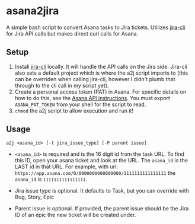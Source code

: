 # asana2jira

A simple bash script to convert Asana tasks to Jira tickets.  Utilizes [jira-cli](https://github.com/ankitpokhrel/jira-cli) for Jira API calls but makes direct curl calls for Asana.

## Setup
1) Install [jira-cli](https://github.com/ankitpokhrel/jira-cli) locally.  It will handle the API calls on the Jira side. Jira-cli also sets a default project which is where the a2j script imports to (this can be overriden when calling jira-cli, however I didn't plumb that through to the cli call in my script yet). 
2) Create a personal access token (PAT) in Asana.  For specific details on how to do this, see the [Asana API instructions](https://asana.com/guide/help/api/api). You must export `ASANA_PAT_TOKEN` from your shell for the script to read.
3) `chmod` the a2j script to allow execution and run it!

## Usage
```a2j <asana_id> [-t jira_issue_type] [-P parent issue]```

* `<asana_id>` is required and is the 16 digit id from the task URL.  To find this ID, open your asana ticket and look at the URL.  The `asana_id` is the LAST id in that URL.  For example, with url:
```https://app.asana.com/0/0000000000000000/1111111111111111```
the `asana_id` is `1111111111111111`.

* Jira issue type is optional.  It defaults to Task, but you can override with Bug, Story, Epic

* Parent issue is optional.  If provided, the parent issue should be the Jira ID of an epic the new ticket will be created under.

